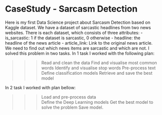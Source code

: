 # CaseStudy - Sarcasm Detection

Here is my first Data Science project about Sarcasm Detection based on Kaggle dataset.
We have a dataset of sarcastic headlines from two news websites. There is each dataset, which consists of three attributes: 
    - is_sarcastic: 1 if the dataset is sarcastic, 0 otherwise
    - headline: the headline of the news article
    - article_link: Link to the original news article. 
We need to find out which news items are sarcastic and which are not.  I solved this problem in two tasks. In 1 task I worked with the following plan:
 >>> Read and clean the data 
 >>> Find and visualise most common words 
 >>> Identify and visualise stop words 
 >>> Pre-process text 
 >>> Define classification models
 >>> Retrieve and save the best model

In 2 task I worked with plan bellow:
 >>> Load and pre-process data  
 >>> Define the Deep Learning models 
 >>> Get the best model to solve the problem 
 >>> Save model.


